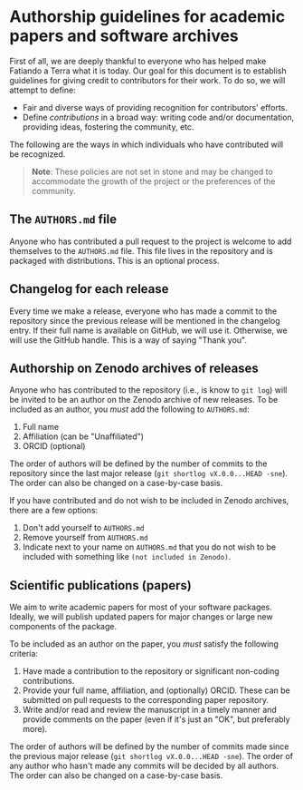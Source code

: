 # Authorship guidelines for academic papers and software archives

First of all, we are deeply thankful to everyone who has helped make Fatiando a
Terra what it is today. Our goal for this document is to establish guidelines
for giving credit to contributors for their work.
To do so, we will attempt to define:

- Fair and diverse ways of providing recognition for contributors' efforts.
- Define _contributions_ in a broad way: writing code and/or documentation,
  providing ideas, fostering the community, etc.

The following are the ways in which individuals who have contributed will be
recognized.

> **Note**: These policies are not set in stone and may be changed to
> accommodate the growth of the project or the preferences of the community.

## The `AUTHORS.md` file

Anyone who has contributed a pull request to the project is welcome to add
themselves to the `AUTHORS.md` file. This file lives in the repository and is
packaged with distributions. This is an optional process.

## Changelog for each release

Every time we make a release, everyone who has made a commit to the repository
since the previous release will be mentioned in the changelog entry. If their
full name is available on GitHub, we will use it. Otherwise, we will use the
GitHub handle. This is a way of saying "Thank you".

## Authorship on Zenodo archives of releases

Anyone who has contributed to the repository (i.e., is know to `git log`) will
be invited to be an author on the Zenodo archive of new releases.
To be included as an author, you *must* add the following to `AUTHORS.md`:

1. Full name
2. Affiliation (can be "Unaffiliated")
3. ORCID (optional)

The order of authors will be defined by the number of commits to the repository
since the last major release (`git shortlog vX.0.0...HEAD -sne`). The order can
also be changed on a case-by-case basis.

If you have contributed and do not wish to be included in Zenodo archives,
there are a few options:

1. Don't add yourself to `AUTHORS.md`
2. Remove yourself from `AUTHORS.md`
3. Indicate next to your name on `AUTHORS.md` that you do not wish to be
   included with something like `(not included in Zenodo)`.

## Scientific publications (papers)

We aim to write academic papers for most of your software packages. Ideally, we
will publish updated papers for major changes or large new components of the
package.

To be included as an author on the paper, you *must* satisfy the following
criteria:

1. Have made a contribution to the repository or significant non-coding
   contributions.
2. Provide your full name, affiliation, and (optionally) ORCID. These can be
   submitted on pull requests to the corresponding paper repository.
3. Write and/or read and review the manuscript in a timely manner and provide
   comments on the paper (even if it's just an "OK", but preferably more).

The order of authors will be defined by the number of commits made since the
previous major release (`git shortlog vX.0.0...HEAD -sne`). The order of any
author who hasn't made any commits will be decided by all authors. The order
can also be changed on a case-by-case basis.
